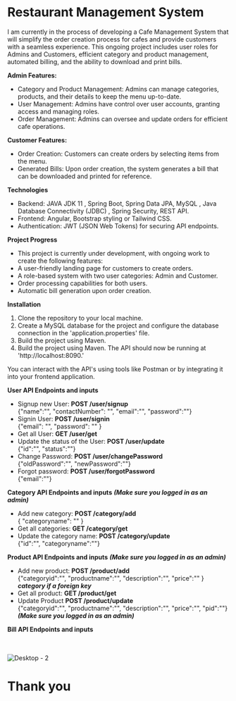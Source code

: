 # Restaurant Management System

I am currently in the process of developing a Cafe Management System that will simplify the order creation process for cafes and provide customers with a seamless experience. This ongoing project includes user roles for Admins and Customers, efficient category and product management, automated billing, and the ability to download and print bills.

**Admin Features:**

* Category and Product Management: Admins can manage categories, products, and their details to keep the menu up-to-date.
* User Management: Admins have control over user accounts, granting access and managing roles.
* Order Management: Admins can oversee and update orders for efficient cafe operations.

**Customer Features:**

* Order Creation: Customers can create orders by selecting items from the menu.
* Generated Bills: Upon order creation, the system generates a bill that can be downloaded and printed for reference.

**Technologies**

* Backend: JAVA JDK 11 , Spring Boot, Spring Data JPA, MySQL , Java Database Connectivity (JDBC) , Spring Security, REST API.
* Frontend: Angular, Bootstrap styling or Tailwind CSS.
* Authentication: JWT (JSON Web Tokens) for securing API endpoints.

**Project Progress**

* This project is currently under development, with ongoing work to create the following features:
* A user-friendly landing page for customers to create orders.
* A role-based system with two user categories: Admin and Customer.
* Order processing capabilities for both users.
* Automatic bill generation upon order creation.

**Installation**

1. Clone the repository to your local machine.
2. Create a MySQL database for the project and configure the database connection in the 'application.properties' file.
3. Build the project using Maven.
4. Build the project using Maven.
The API should now be running at 'http://localhost:8090.'

You can interact with the API's using tools like Postman or by integrating it into your frontend application.

**User API Endpoints and inputs**

* Signup new User: **POST /user/signup**
<br />   {"name":"", "contactNumber": "", "email":"", "password":""}
* Signin User: **POST /user/signin**
 <br />  {"email": "", "password": "" }
* Get all User: **GET /user/get**
* Update the status of the User: **POST /user/update**
  <br /> {"id":"", "status":""}
* Change Password: **POST /user/changePassword**
  <br /> {"oldPassword":"", "newPassword":""}
* Forgot password: **POST /user/forgotPassword**
  <br /> {"email":""} 

**Category API Endpoints and inputs** **_(Make sure you logged in as an admin)_**

* Add new category: **POST /category/add**
  <br />  { "categoryname": "" }
* Get all categories: **GET /category/get**
* Update the category name: **POST /category/update**
  <br /> {"id":"", "categoryname":""}

**Product API Endpoints and inputs** **_(Make sure you logged in as an admin)_**

* Add new product: **POST /product/add**
  <br />  {"categoryid":"", "productname":"", "description":"", "price":"" } **_category if a foreign key_**
* Get all product: **GET /product/get**
* Update Product **POST /product/update**
  <br />  {"categoryid":"", "productname":"", "description":"", "price":"", "pid":""} **_(Make sure you logged in as an admin)_**


**Bill API Endpoints and inputs**

<br /><br />
![Desktop - 2](https://github.com/Bilal025/RestaurantManagementSystem/assets/95700674/994e61ea-6415-482a-a0aa-fff1807735fb)


<h1>Thank you</h1>



